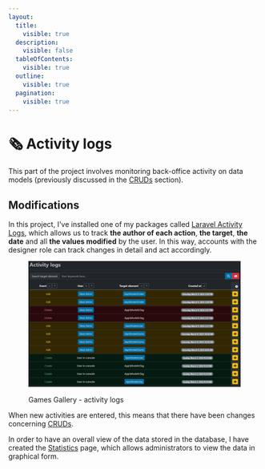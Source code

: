 ```yaml
---
layout:
  title:
    visible: true
  description:
    visible: false
  tableOfContents:
    visible: true
  outline:
    visible: true
  pagination:
    visible: true
---
```


# 🗞️ Activity logs

This part of the project involves monitoring back-office activity on data models (previously discussed in the [CRUDs](cruds.md) section).

## Modifications

In this project, I've installed one of my packages called [Laravel Activity Logs](https://docs-laravel-activity-logs.alexis-gousseau.com/), which allows us to track **the author of each action**, **the target**, **the date** and all **the values modified** by the user. In this way, accounts with the designer role can track changes in detail and act accordingly.

<figure><img src="../.gitbook/assets/activitylogs.png" alt=""><figcaption><p>Games Gallery - activity logs</p></figcaption></figure>

When new activities are entered, this means that there have been changes concerning [CRUDs](cruds.md).

In order to have an overall view of the data stored in the database, I have created the [Statistics](statistics.md) page, which allows administrators to view the data in graphical form.
